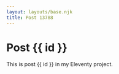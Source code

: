 ```yaml
---
layout: layouts/base.njk
title: Post 13788
---
```


# Post {{ id }}

This is post {{ id }} in my Eleventy project.
